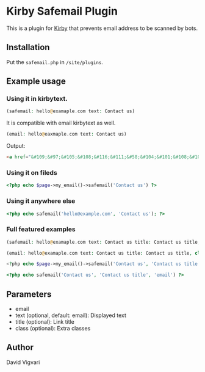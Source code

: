 # Kirby Safemail Plugin

This is a plugin for [Kirby](http://getkirby.com/) that prevents email address to be scanned by bots.

## Installation

Put the `safemail.php` in `/site/plugins`.

## Example usage

### Using it in kirbytext.

```php
(safemail: hello@examaple.com text: Contact us)
```

It is compatible with email kirbytext as well.
```php
(email: hello@eaxmaple.com text: Contact us)
```

Output:
```html
<a href="&#109;&#97;&#105;&#108;&#116;&#111;&#58;&#104;&#101;&#108;&#108;&#111;&#64;&#101;&#120;&#97;&#109;&#112;&#108;&#101;&#46;&#99;&#111;&#109;" style="unicode-bidi:bidi-override;direction:rtl">moc.elpmaxe@olleh</a>
```

### Using it on fileds
```php
<?php echo $page->my_email()->safemail('Contact us') ?>
```

### Using it anywhere else
```php
<?php echo safemail('hello@example.com', 'Contact us'); ?>
```

### Full featured examples
```php
(safemail: hello@examaple.com text: Contact us title: Contact us title, class:email)

(email: hello@examaple.com text: Contact us title: Contact us title, class:email)

<?php echo $page->my_email()->safemail('Contact us', 'Contact us title', 'email') ?>

<?php echo safemail('Contact us', 'Contact us title', 'email') ?>
```

## Parameters
* email 
* text (optional, default: email): Displayed text
* title (optional): Link title
* class (optional): Extra classes

## Author

David Vigvari
